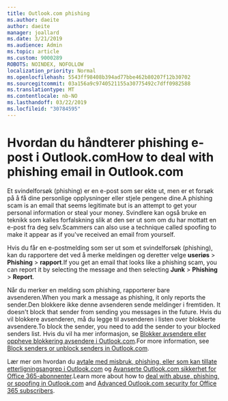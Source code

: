 ```yaml
---
title: Outlook.com phishing
ms.author: daeite
author: daeite
manager: joallard
ms.date: 3/21/2019
ms.audience: Admin
ms.topic: article
ms.custom: 9000289
ROBOTS: NOINDEX, NOFOLLOW
localization_priority: Normal
ms.openlocfilehash: 5543ff98408b394ad77bbe462b80207f12b30702
ms.sourcegitcommit: 03a156a9c9740521155a30775492c7dff0982588
ms.translationtype: MT
ms.contentlocale: nb-NO
ms.lasthandoff: 03/22/2019
ms.locfileid: "30784595"
---
```

# <a name="how-to-deal-with-phishing-email-in-outlookcom"></a><span data-ttu-id="8ceab-102">Hvordan du håndterer phishing e-post i Outlook.com</span><span class="sxs-lookup"><span data-stu-id="8ceab-102">How to deal with phishing email in Outlook.com</span></span>

<span data-ttu-id="8ceab-103">Et svindelforsøk (phishing) er en e-post som ser ekte ut, men er et forsøk på å få dine personlige opplysninger eller stjele pengene dine.</span><span class="sxs-lookup"><span data-stu-id="8ceab-103">A phishing scam is an email that seems legitimate but is an attempt to get your personal information or steal your money.</span></span> <span data-ttu-id="8ceab-104">Svindlere kan også bruke en teknikk som kalles forfalskning slik at den ser ut som om du har mottatt en e-post fra deg selv.</span><span class="sxs-lookup"><span data-stu-id="8ceab-104">Scammers can also use a technique called spoofing to make it appear as if you've received an email from yourself.</span></span>

<span data-ttu-id="8ceab-105">Hvis du får en e-postmelding som ser ut som et svindelforsøk (phishing), kan du rapportere det ved å merke meldingen og deretter velge **useriøs** > **Phishing** > **rapport**.</span><span class="sxs-lookup"><span data-stu-id="8ceab-105">If you get an email that looks like a phishing scam, you can report it by selecting the message and then selecting **Junk** > **Phishing** > **Report**.</span></span>

<span data-ttu-id="8ceab-106">Når du merker en melding som phishing, rapporterer bare avsenderen.</span><span class="sxs-lookup"><span data-stu-id="8ceab-106">When you mark a message as phishing, it only reports the sender.</span></span><span data-ttu-id="8ceab-107">Den blokkere ikke denne avsenderen sende meldinger i fremtiden.</span><span class="sxs-lookup"><span data-stu-id="8ceab-107"> It doesn't block that sender from sending you messages in the future.</span></span> <span data-ttu-id="8ceab-108">Hvis du vil blokkere avsenderen, må du legge til avsenderen i listen over blokkerte avsendere.</span><span class="sxs-lookup"><span data-stu-id="8ceab-108">To block the sender, you need to add the sender to your blocked senders list.</span></span> <span data-ttu-id="8ceab-109">Hvis du vil ha mer informasjon, se [Blokker avsendere eller oppheve blokkering avsendere i Outlook.com](https://support.office.com/article/afba1c94-77bb-4f50-8b85-057cf52f4d5e).</span><span class="sxs-lookup"><span data-stu-id="8ceab-109">For more information, see [Block senders or unblock senders in Outlook.com](https://support.office.com/article/afba1c94-77bb-4f50-8b85-057cf52f4d5e).</span></span>

<span data-ttu-id="8ceab-110">Lær mer om hvordan du [avtale med misbruk, phishing, eller som kan tillate etterligningsangrep i Outlook.com](https://support.office.com/article/0d882ea5-eedc-4bed-aebc-079ffa1105a3) og [Avanserte Outlook.com sikkerhet for Office 365-abonnenter](https://support.office.com/article/882d2243-eab9-4545-a58a-b36fee4a46e2).</span><span class="sxs-lookup"><span data-stu-id="8ceab-110">Learn more about how to [deal with abuse, phishing, or spoofing in Outlook.com](https://support.office.com/article/0d882ea5-eedc-4bed-aebc-079ffa1105a3) and [Advanced Outlook.com security for Office 365 subscribers](https://support.office.com/article/882d2243-eab9-4545-a58a-b36fee4a46e2).</span></span>